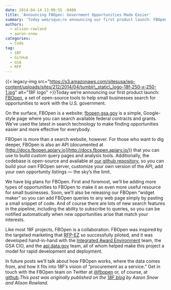 ```yaml
---
date: 2014-04-14 13:00:55 -0400
title: 'Announcing FBOpen: Government Opportunities Made Easier'
summary: 'Today we&rsquo;re announcing our first product launch: FBOpen, a set of open-source tools to help small businesses search for opportunities to work with the U.S. government. On the surface, FBOpen is a website: fbopen.gsa.gov is a simple, Google-style page where you can search available federal contracts and grants. We&rsquo;ve used the latest in'
authors:
  - alison-rowland
  - aaron-snow
categories:
  - Code
tag:
  - 18F
  - GitHub
  - GSA
  - RFP
---
```


{{< legacy-img src="https://s3.amazonaws.com/sitesusa/wp-content/uploads/sites/212/2014/04/tumblr\_static\_logo-18f-250-x-250-1.jpg" alt="18F logo" >}}Today we’re announcing our first product launch: [FBOpen](https://fbopen.gsa.gov/), a set of open-source tools to help small businesses search for opportunities to work with the U.S. government.

On the surface, FBOpen is a website: [fbopen.gsa.gov](https://fbopen.gsa.gov/) is a simple, Google-style page where you can search available federal contracts and grants. We’ve used the latest in search technology to make finding opportunities easier and more effective for everybody.

FBOpen is more than a search website, however. For those who want to dig deeper, FBOpen is also an API (documented at [http://docs.fbopen.apiary.io](http://docs.fbopen.apiary.io/)) that you can use to build custom query pages and analysis tools. Additionally, the codebase is open-source and available at [our github repository](https://github.com/18f/fbopen), so you can build your own FBOpen server, customize your own version of the API, add your own opportunity listings — the sky’s the limit.

We have big plans for FBOpen. First and foremost, we’ll be adding more types of opportunities to FBOpen to make it an even more useful resource for small businesses. Soon, we’ll also be releasing our FBOpen “widget maker” so you can add FBOpen queries to any web page simply by pasting a small snippet of code. And of course there are lots of new search features in the pipeline, including the ability to subscribe to queries, so you can be notified automatically when new opportunities arise that match your interests.

Like most 18F projects, FBOpen is a collaboration. FBOpen was inspired by the targeted marketing that [RFP-EZ](http://rfpez.sba.gov/) so successfully piloted, and it was developed hand-in-hand with the [Integrated Award Environment](http://www.gsa.gov/iae) team, the GSA CIO, and the [api.data.gov](http://api.data.gov/) team, all of whom helped make this project a model for rapid development and deployment.

In future posts we’ll talk about how FBOpen works, where the data comes from, and how it fits into 18F’s vision of “procurement as a service.” Get in touch with the FBOpen team on Twitter at [@fbopen](https://twitter.com/fbopen) or, of course, at [github](https://github.com/18f/fbopen)._This post was originally published on the [18F blog](http://18fblog.tumblr.com/) by Aaron Snow and Alison Rowland._